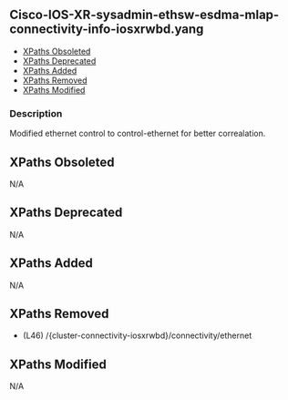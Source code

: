 ## Cisco-IOS-XR-sysadmin-ethsw-esdma-mlap-connectivity-info-iosxrwbd.yang

- [XPaths Obsoleted](#xpaths-obsoleted)
- [XPaths Deprecated](#xpaths-deprecated)
- [XPaths Added](#xpaths-added)
- [XPaths Removed](#xpaths-removed)
- [XPaths Modified](#xpaths-modified)

### Description

Modified ethernet control to control-ethernet for better correalation.

## XPaths Obsoleted

N/A

## XPaths Deprecated

N/A

## XPaths Added

N/A

## XPaths Removed

- (L46)	/{cluster-connectivity-iosxrwbd}/connectivity/ethernet

## XPaths Modified

N/A

